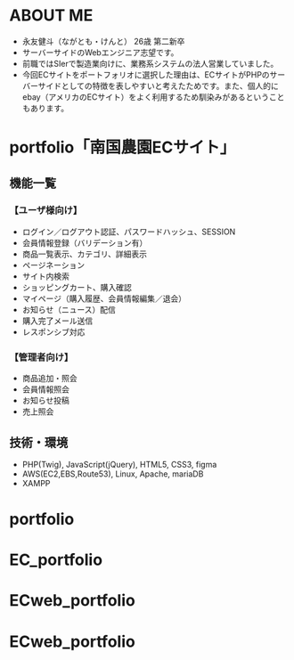# ABOUT ME
 + 永友健斗（ながとも・けんと） 26歳 第二新卒
 + サーバーサイドのWebエンジニア志望です。
 + 前職ではSIerで製造業向けに、業務系システムの法人営業していました。
 + 今回ECサイトをポートフォリオに選択した理由は、ECサイトがPHPのサーバーサイドとしての特徴を表しやすいと考えたためです。また、個人的にebay（アメリカのECサイト）をよく利用するため馴染みがあるということもあります。

# portfolio「南国農園ECサイト」
##  機能一覧
### 【ユーザ様向け】
 + ログイン／ログアウト認証、パスワードハッシュ、SESSION
 + 会員情報登録（バリデーション有）
 + 商品一覧表示、カテゴリ、詳細表示
 + ページネーション
 + サイト内検索
 + ショッピングカート、購入確認
 + マイページ（購入履歴、会員情報編集／退会）
 + お知らせ（ニュース）配信
 + 購入完了メール送信
 + レスポンシブ対応

### 【管理者向け】
 + 商品追加・照会
 + 会員情報照会
 + お知らせ投稿
 + 売上照会

## 技術・環境
 + PHP(Twig), JavaScript(jQuery), HTML5, CSS3, figma
 + AWS(EC2,EBS,Route53), Linux, Apache, mariaDB
 + XAMPP
# portfolio
# EC_portfolio
# ECweb_portfolio
# ECweb_portfolio

